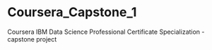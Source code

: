 # Coursera_Capstone_1
Coursera IBM Data Science Professional Certificate Specialization - capstone project
